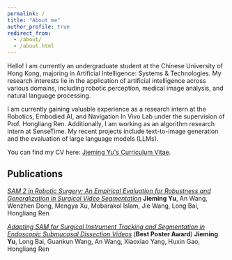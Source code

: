 ```yaml
---
permalink: /
title: "About me"
author_profile: true
redirect_from: 
  - /about/
  - /about.html
---
```


Hello! I am currently an undergraduate student at the Chinese University of Hong Kong, majoring in Artificial Intelligence: Systems & Technologies. My research interests lie in the application of artificial intelligence across various domains, including robotic perception, medical image analysis, and natural language processing.

I am currently gaining valuable experience as a research intern at the Robotics, Embodied AI, and Navigation In Vivo Lab under the supervision of Prof. Hongliang Ren. Additionally, I am working as an algorithm research intern at SenseTime. My recent projects include text-to-image generation and the evaluation of large language models (LLMs).

You can find my CV here: [Jieming Yu's Curriculum Vitae](https://github.com/Irennnne/irennnne.github.io/blob/master/assets/CV_jieming_yu.pdf).


## Publications
[_SAM 2 in Robotic Surgery: An Empirical Evaluation for Robustness and Generalization in Surgical Video Segmentation_](https://www.arxiv.org/abs/2408.04593)
**Jieming Yu**, An Wang, Wenzhen Dong, Mengya Xu, Mobarakol Islam, Jie Wang, Long Bai, Hongliang Ren

[_Adapting SAM for Surgical Instrument Tracking and Segmentation in Endoscopic Submucosal Dissection Videos_](https://arxiv.org/pdf/2404.10640) (**Best Poster Award**)
**Jieming Yu**, Long Bai, Guankun Wang, An Wang, Xiaoxiao Yang, Huxin Gao, Hongliang Ren




